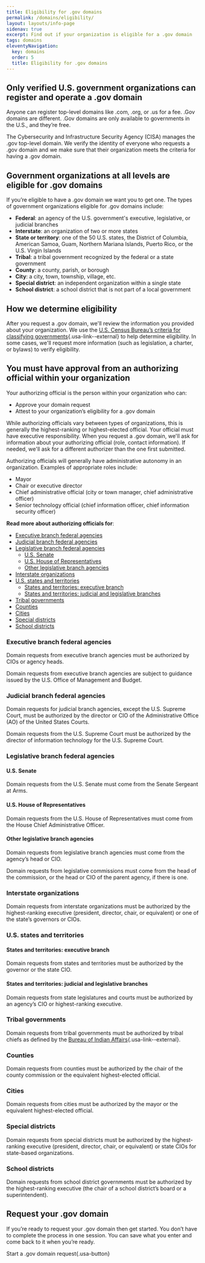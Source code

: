 ```yaml
---
title: Eligibility for .gov domains
permalink: /domains/eligibility/
layout: layouts/info-page
sidenav: true
excerpt: Find out if your organization is eligible for a .gov domain
tags: domains
eleventyNavigation:
  key: domains
  order: 5
  title: Eligibility for .gov domains
---
```



## Only verified U.S. government organizations can register and operate a .gov domain
Anyone can register top-level domains like .com, .org, or .us for a fee. .Gov domains are different. .Gov domains are only available to governments in the U.S., and they’re free.

The Cybersecurity and Infrastructure Security Agency (CISA) manages the .gov top-level domain. We verify the identity of everyone who requests a .gov domain and we make sure that their organization meets the criteria for having a .gov domain.


## Government organizations at all levels are eligible for .gov domains
If you’re eligible to have a .gov domain we want you to get one. The types of government organizations eligible for .gov domains include:
- **Federal**: an agency of the U.S. government's executive, legislative, or judicial branches
- **Interstate**: an organization of two or more states
- **State or territory**: one of the 50 U.S. states, the District of Columbia, American Samoa, Guam, Northern Mariana Islands, Puerto Rico, or the U.S. Virgin Islands
- **Tribal**: a tribal government recognized by the federal or a state government
- **County**: a county, parish, or borough
- **City**: a city, town, township, village, etc.
- **Special district**: an independent organization within a single state
- **School district**: a school district that is not part of a local government


## How we determine eligibility
After you request a .gov domain, we'll review the information you provided about your organization. We use the [U.S. Census Bureau’s criteria for classifying governments](https://www.census.gov/programs-surveys/gus/technical-documentation/methodology/population-of-interest1.html){.usa-link--external} to help determine eligibility. In some cases, we'll request more information (such as legislation, a charter, or bylaws) to verify eligibility.


## You must have approval from an authorizing official within your organization
Your authorizing official is the person within your organization who can:
- Approve your domain request
- Attest to your organization’s eligibility for a .gov domain

While authorizing officials vary between types of organizations, this is generally the highest-ranking or highest-elected official. Your official must have executive responsibility. When you request a .gov domain, we'll ask for information about your authorizing official (role, contact information). If needed, we'll ask for a different authorizer than the one first submitted.

Authorizing officials will generally have administrative autonomy in an organization. Examples of appropriate roles include:
- Mayor
- Chair or executive director
- Chief administrative official (city or town manager, chief administrative officer)
- Senior technology official (chief information officer, chief information security officer)

**Read more about authorizing officials for**:
- [Executive branch federal agencies](#executive-branch-federal-agencies)
- [Judicial branch federal agencies](#judicial-branch-federal-agencies)
- [Legislative branch federal agencies](#legislative-branch-federal-agencies)
    - [U.S. Senate](#u.s.-senate)
    - [U.S. House of Representatives](#u.s.-house-of-representatives)
    - [Other legislative branch agencies](#other-legislative-branch-agencies)
- [Interstate organizations](#interstate-organizations)
- [U.S. states and territories](#u.s.-states-and-territories)
    - [States and territories: executive branch](#states-and-territories%3A-executive-branch)
    - [States and territories: judicial and legislative branches](#states-and-territories%3A-judicial-and-legislative-branches)
- [Tribal governments](#tribal-governments)
- [Counties](#counties)
- [Cities](#cities)
- [Special districts](#special-districts)
- [School districts](#school-districts)

### Executive branch federal agencies
Domain requests from executive branch agencies must be authorized by CIOs or agency heads.

Domain requests from executive branch agencies are subject to guidance issued by the U.S. Office of Management and Budget.

### Judicial branch federal agencies
Domain requests for judicial branch agencies, except the U.S. Supreme Court, must be authorized by the director or CIO of the Administrative Office (AO) of the United States Courts.

Domain requests from the U.S. Supreme Court must be authorized by the director of information technology for the U.S. Supreme Court.

### Legislative branch federal agencies

#### U.S. Senate
Domain requests from the U.S. Senate must come from the Senate Sergeant at Arms.

#### U.S. House of Representatives
Domain requests from the U.S. House of Representatives must come from the House Chief Administrative Officer.

#### Other legislative branch agencies
Domain requests from legislative branch agencies must come from the agency’s head or CIO.

Domain requests from legislative commissions must come from the head of the commission, or the head or CIO of the parent agency, if there is one.

### Interstate organizations
Domain requests from interstate organizations must be authorized by the highest-ranking executive (president, director, chair, or equivalent) or one of the state’s governors or CIOs.

### U.S. states and territories

#### States and territories: executive branch
Domain requests from states and territories must be authorized by the governor or the state CIO.

#### States and territories: judicial and legislative branches
Domain requests from state legislatures and courts must be authorized by an agency’s CIO or highest-ranking executive.

### Tribal governments
Domain requests from tribal governments must be authorized by tribal chiefs as defined by the [Bureau of Indian Affairs](https://www.bia.gov/service/tribal-leaders-directory){.usa-link--external}.

### Counties
Domain requests from counties must be authorized by the chair of the county commission or the equivalent highest-elected official.

### Cities
Domain requests from cities must be authorized by the mayor or the equivalent highest-elected official.

### Special districts
Domain requests from special districts must be authorized by the highest-ranking executive (president, director, chair, or equivalent) or state CIOs for state-based organizations.

### School districts
Domain requests from school district governments must be authorized by the highest-ranking executive (the chair of a school district’s board or a superintendent).


## Request your .gov domain

If you’re ready to request your .gov domain then get started. You don’t have to complete the process in one session. You can save what you enter and come back to it when you’re ready.

Start a .gov domain request{.usa-button}

